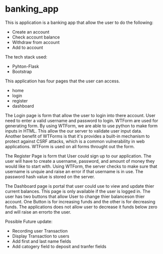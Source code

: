 ﻿# banking_app
 
This is application is a banking app that allow the user to do the following:

<ul>
 <li>Create an account</li>
 <li>Check account balance</li>
 <li>Withdraw from account</li>
 <li>Add to account</li>
</ul>

The tech stack used:
<ul>
 <li>Pyhton-Flask</li>
 <li>Bootstrap</li>
</ul>


This application has four pages that the user can access.

<ul>
<li>home</li>
<li>login</li>
<li>register</li>
<li>dashboard</li>
</ul>

The Login page is form that allow the user to login into there account. User need to enter a valid username and password to login. WTForm are used for generating form. By using WTForm, we are able to use python to make form inputs in HTML. This allow the our server to validate user input data. Another benefit of WTForms is that it's provides a built-in mechanism to protect against CSRF attacks, which is a common vulnerability in web applications. WTForm is used on all forms throught out the form.

The Register Page is form that User could sign up to our application. The user will have to create a username, password, and amount of money they would like to start with. Using WTForm, the server checks to make sure that username is unquie and raise an error if that username is in use. The password hash value is stored on the server. 

The Dashboard page is portal that user could use to view and update thier current balances. This page is only available if the user is logged in. The user has two buttons that allow User to change thier balanceson thier account. One Button is for increasing funds and the other is for decreasing funds. The applications does not allow user to decrease it funds below zero and will raise an errorto the user.

Possible Future update:
<ul>
 <li>Recording user Transaction</li>
 <li>Display Transaction to users</li>
<li>Add first and last name fields</li>
 <li>Add catogery field to deposit and tranfer fields</li>
</ul>
